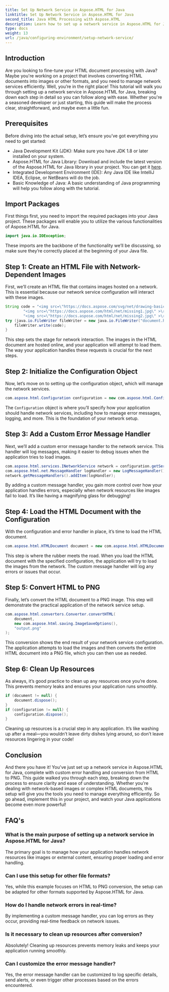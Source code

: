 ```yaml
---
title: Set Up Network Service in Aspose.HTML for Java
linktitle: Set Up Network Service in Aspose.HTML for Java
second_title: Java HTML Processing with Aspose.HTML
description: Learn how to set up a network service in Aspose.HTML for Java, manage network resources, and convert HTML to PNG with custom error handling.
type: docs
weight: 13
url: /java/configuring-environment/setup-network-service/
---
```

## Introduction
Are you looking to fine-tune your HTML document processing with Java? Maybe you're working on a project that involves converting HTML documents into images or other formats, and you need to manage network services efficiently. Well, you’re in the right place! This tutorial will walk you through setting up a network service in Aspose.HTML for Java, breaking down each step in detail so you can follow along with ease. Whether you're a seasoned developer or just starting, this guide will make the process clear, straightforward, and maybe even a little fun.
## Prerequisites
Before diving into the actual setup, let’s ensure you’ve got everything you need to get started:
- Java Development Kit (JDK): Make sure you have JDK 1.8 or later installed on your system.
- Aspose.HTML for Java Library: Download and include the latest version of the Aspose.HTML for Java library in your project. You can get it [here](https://releases.aspose.com/html/java/).
- Integrated Development Environment (IDE): Any Java IDE like IntelliJ IDEA, Eclipse, or NetBeans will do the job.
- Basic Knowledge of Java: A basic understanding of Java programming will help you follow along with the tutorial.
## Import Packages
First things first, you need to import the required packages into your Java project. These packages will enable you to utilize the various functionalities of Aspose.HTML for Java.
```java
import java.io.IOException;
```
These imports are the backbone of the functionality we’ll be discussing, so make sure they’re correctly placed at the beginning of your Java file.

## Step 1: Create an HTML File with Network-Dependent Images
First, we’ll create an HTML file that contains images hosted on a network. This is essential because our network service configuration will interact with these images.
```java
String code = "<img src=\"https://docs.aspose.com/svg/net/drawing-basics/filters-and-gradients/park.jpg\" >\r\n" +
		"<img src=\"https://docs.aspose.com/html/net/missing1.jpg\" >\r\n" +
		"<img src=\"https://docs.aspose.com/html/net/missing2.jpg\" >\r\n";
try (java.io.FileWriter fileWriter = new java.io.FileWriter("document.html")) {
	fileWriter.write(code);
}
```
This step sets the stage for network interaction. The images in the HTML document are hosted online, and your application will attempt to load them. The way your application handles these requests is crucial for the next steps.
## Step 2: Initialize the Configuration Object
Now, let’s move on to setting up the configuration object, which will manage the network services.
```java
com.aspose.html.Configuration configuration = new com.aspose.html.Configuration();
```
The `Configuration` object is where you’ll specify how your application should handle network services, including how to manage error messages, logging, and more. This is the foundation of your network setup.
## Step 3: Add a Custom Error Message Handler
Next, we’ll add a custom error message handler to the network service. This handler will log messages, making it easier to debug issues when the application tries to load images.
```java
com.aspose.html.services.INetworkService network = configuration.getService(com.aspose.html.services.INetworkService.class);
com.aspose.html.net.MessageHandler logHandler = new LogMessageHandler();
network.getMessageHandlers().addItem(logHandler);
```

By adding a custom message handler, you gain more control over how your application handles errors, especially when network resources like images fail to load. It’s like having a magnifying glass for debugging!
## Step 4: Load the HTML Document with the Configuration

With the configuration and error handler in place, it’s time to load the HTML document.
```java
com.aspose.html.HTMLDocument document = new com.aspose.html.HTMLDocument("document.html", configuration);
```
This step is where the rubber meets the road. When you load the HTML document with the specified configuration, the application will try to load the images from the network. The custom message handler will log any errors or issues that occur.
## Step 5: Convert HTML to PNG
Finally, let’s convert the HTML document to a PNG image. This step will demonstrate the practical application of the network service setup.
```java
com.aspose.html.converters.Converter.convertHTML(
	document,
	new com.aspose.html.saving.ImageSaveOptions(),
	"output.png"
);
```
This conversion shows the end result of your network service configuration. The application attempts to load the images and then converts the entire HTML document into a PNG file, which you can then use as needed.
## Step 6: Clean Up Resources
As always, it’s good practice to clean up any resources once you’re done. This prevents memory leaks and ensures your application runs smoothly.
```java
if (document != null) {
	document.dispose();
}
if (configuration != null) {
	configuration.dispose();
}
```
Cleaning up resources is a crucial step in any application. It’s like washing up after a meal—you wouldn’t leave dirty dishes lying around, so don’t leave resources lingering in your code!

## Conclusion
And there you have it! You've just set up a network service in Aspose.HTML for Java, complete with custom error handling and conversion from HTML to PNG. This guide walked you through each step, breaking down the process to ensure clarity and ease of understanding. Whether you're dealing with network-based images or complex HTML documents, this setup will give you the tools you need to manage everything efficiently. So go ahead, implement this in your project, and watch your Java applications become even more powerful!
## FAQ's
### What is the main purpose of setting up a network service in Aspose.HTML for Java?  
The primary goal is to manage how your application handles network resources like images or external content, ensuring proper loading and error handling.
### Can I use this setup for other file formats?  
Yes, while this example focuses on HTML to PNG conversion, the setup can be adapted for other formats supported by Aspose.HTML for Java.
### How do I handle network errors in real-time?  
By implementing a custom message handler, you can log errors as they occur, providing real-time feedback on network issues.
### Is it necessary to clean up resources after conversion?  
Absolutely! Cleaning up resources prevents memory leaks and keeps your application running smoothly.
### Can I customize the error message handler?  
Yes, the error message handler can be customized to log specific details, send alerts, or even trigger other processes based on the errors encountered.
